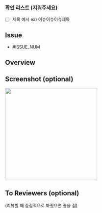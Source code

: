 ### 확인 리스트 (지워주세요)
- [ ] 제목 예시  ex) 이슈이슈이슈제목 

## Issue
- #ISSUE_NUM

## Overview


## Screenshot (optional)
<img src="" width="300" />

## To Reviewers (optional)
(리뷰할 때 중점적으로 봐줬으면 좋을 점)
